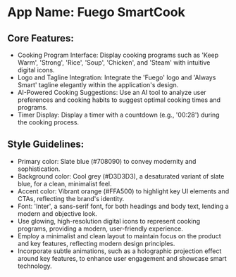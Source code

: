 # **App Name**: Fuego SmartCook

## Core Features:

- Cooking Program Interface: Display cooking programs such as 'Keep Warm', 'Strong', 'Rice', 'Soup', 'Chicken', and 'Steam' with intuitive digital icons.
- Logo and Tagline Integration: Integrate the 'Fuego' logo and 'Always Smart' tagline elegantly within the application's design.
- AI-Powered Cooking Suggestions: Use an AI tool to analyze user preferences and cooking habits to suggest optimal cooking times and programs.
- Timer Display: Display a timer with a countdown (e.g., '00:28') during the cooking process.

## Style Guidelines:

- Primary color: Slate blue (#708090) to convey modernity and sophistication.
- Background color: Cool grey (#D3D3D3), a desaturated variant of slate blue, for a clean, minimalist feel.
- Accent color: Vibrant orange (#FFA500) to highlight key UI elements and CTAs, reflecting the brand's identity.
- Font: 'Inter', a sans-serif font, for both headings and body text, lending a modern and objective look.
- Use glowing, high-resolution digital icons to represent cooking programs, providing a modern, user-friendly experience.
- Employ a minimalist and clean layout to maintain focus on the product and key features, reflecting modern design principles.
- Incorporate subtle animations, such as a holographic projection effect around key features, to enhance user engagement and showcase smart technology.